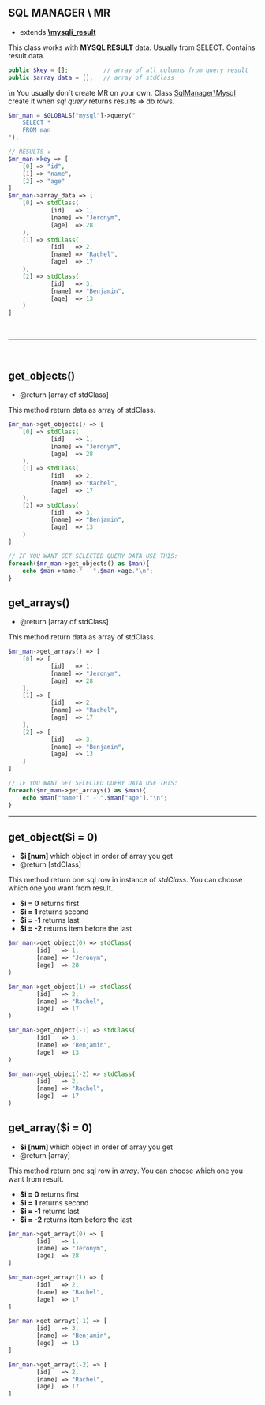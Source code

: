 ## SQL MANAGER \ MR
- extends [**\mysqli_result**](https://www.php.net/manual/en/class.mysqli-result.php)

This class works with **MYSQL RESULT** data. Usually from SELECT. Contains result data.
```php
public $key = [];          // array of all columns from query result
public $array_data = [];   // array of stdClass
```
\n
You usually don´t create MR on your own. Class [SqlManager\Mysql](https://github.com/Zerig/sql-manager/blob/master/MYSQL.md#querysql) create it when *sql query* returns results => db rows.
```php
$mr_man = $GLOBALS["mysql"]->query("
	SELECT *
	FROM man
");

// RESULTS ↓
$mr_man->key => [
	[0] => "id",
	[1] => "name",
	[2] => "age"
]
$mr_man->array_data => [
	[0] => stdClass(
			[id]   => 1,
			[name] => "Jeronym",
			[age]  => 28
	),
	[1] => stdClass(
			[id]   => 2,
			[name] => "Rachel",
			[age]  => 17
	),
	[2] => stdClass(
			[id]   => 3,
			[name] => "Benjamin",
			[age]  => 13
	)
]
```
<br>
<hr>
<br>

## get_objects()
- @return [array of stdClass]

This method return data as array of stdClass.
```php
$mr_man->get_objects() => [
	[0] => stdClass(
			[id]   => 1,
			[name] => "Jeronym",
			[age]  => 28
	),
	[1] => stdClass(
			[id]   => 2,
			[name] => "Rachel",
			[age]  => 17
	),
	[2] => stdClass(
			[id]   => 3,
			[name] => "Benjamin",
			[age]  => 13
	)
]

// IF YOU WANT GET SELECTED QUERY DATA USE THIS:
foreach($mr_man->get_objects() as $man){
	echo $man->name." - ".$man->age."\n";
}
```


## get_arrays()
- @return [array of stdClass]

This method return data as array of stdClass.
```php
$mr_man->get_arrays() => [
	[0] => [
			[id]   => 1,
			[name] => "Jeronym",
			[age]  => 28
	],
	[1] => [
			[id]   => 2,
			[name] => "Rachel",
			[age]  => 17
	],
	[2] => [
			[id]   => 3,
			[name] => "Benjamin",
			[age]  => 13
	]
]

// IF YOU WANT GET SELECTED QUERY DATA USE THIS:
foreach($mr_man->get_arrays() as $man){
	echo $man["name"]." - ".$man["age"]."\n";
}
```

<hr>

## get_object($i = 0)
- **$i [num]** which object in order of array you get
- @return [stdClass]

This method return one sql row in instance of *stdClass*. You can choose which one you want from result.
- **$i = 0** returns first
- **$i = 1** returns second
- **$i = -1** returns last
- **$i = -2** returns item before the last
```php
$mr_man->get_object(0) => stdClass(
		[id]   => 1,
		[name] => "Jeronym",
		[age]  => 28
)

$mr_man->get_object(1) => stdClass(
		[id]   => 2,
		[name] => "Rachel",
		[age]  => 17
)

$mr_man->get_object(-1) => stdClass(
		[id]   => 3,
		[name] => "Benjamin",
		[age]  => 13
)

$mr_man->get_object(-2) => stdClass(
		[id]   => 2,
		[name] => "Rachel",
		[age]  => 17
)

```

## get_array($i = 0)
- **$i [num]** which object in order of array you get
- @return [array]

This method return one sql row in *array*. You can choose which one you want from result.
- **$i = 0** returns first
- **$i = 1** returns second
- **$i = -1** returns last
- **$i = -2** returns item before the last
```php
$mr_man->get_arrayt(0) => [
		[id]   => 1,
		[name] => "Jeronym",
		[age]  => 28
]

$mr_man->get_arrayt(1) => [
		[id]   => 2,
		[name] => "Rachel",
		[age]  => 17
]

$mr_man->get_arrayt(-1) => [
		[id]   => 3,
		[name] => "Benjamin",
		[age]  => 13
]

$mr_man->get_arrayt(-2) => [
		[id]   => 2,
		[name] => "Rachel",
		[age]  => 17
]

```
